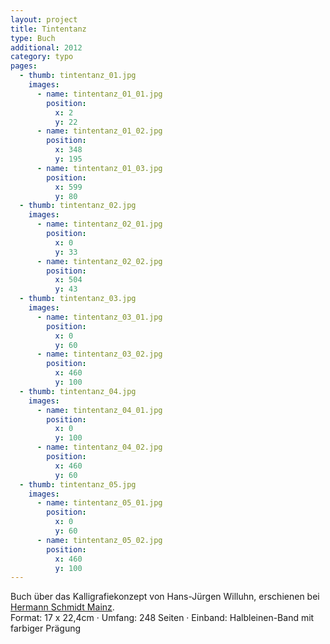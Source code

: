 ```yaml
---
layout: project
title: Tintentanz
type: Buch
additional: 2012
category: typo
pages:
  - thumb: tintentanz_01.jpg
    images:
      - name: tintentanz_01_01.jpg
        position:
          x: 2
          y: 22
      - name: tintentanz_01_02.jpg
        position:
          x: 348
          y: 195
      - name: tintentanz_01_03.jpg
        position:
          x: 599
          y: 80
  - thumb: tintentanz_02.jpg
    images:
      - name: tintentanz_02_01.jpg
        position:
          x: 0
          y: 33
      - name: tintentanz_02_02.jpg
        position:
          x: 504
          y: 43
  - thumb: tintentanz_03.jpg
    images:
      - name: tintentanz_03_01.jpg
        position:
          x: 0
          y: 60
      - name: tintentanz_03_02.jpg
        position:
          x: 460
          y: 100
  - thumb: tintentanz_04.jpg
    images:
      - name: tintentanz_04_01.jpg
        position:
          x: 0
          y: 100
      - name: tintentanz_04_02.jpg
        position:
          x: 460
          y: 60
  - thumb: tintentanz_05.jpg
    images:
      - name: tintentanz_05_01.jpg
        position:
          x: 0
          y: 60
      - name: tintentanz_05_02.jpg
        position:
          x: 460
          y: 100
---
```

Buch über das Kalligrafiekonzept von Hans-Jürgen Willuhn, erschienen bei [Hermann Schmidt Mainz](http://www.typografie.de/Unsere-Buecher/Neuerscheinungen/Hans-Juergen-Willuhn_Pauline-Altmann/Tintentanz::1509.html).  
Format: 17 x 22,4cm · Umfang: 248 Seiten · Einband: Halbleinen-Band mit farbiger Prägung
